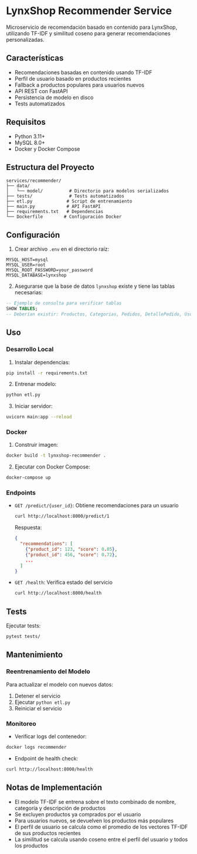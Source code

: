 # LynxShop Recommender Service

Microservicio de recomendación basado en contenido para LynxShop, utilizando TF-IDF y similitud coseno para generar recomendaciones personalizadas.

## Características

- Recomendaciones basadas en contenido usando TF-IDF
- Perfil de usuario basado en productos recientes
- Fallback a productos populares para usuarios nuevos
- API REST con FastAPI
- Persistencia de modelo en disco
- Tests automatizados

## Requisitos

- Python 3.11+
- MySQL 8.0+
- Docker y Docker Compose

## Estructura del Proyecto

```
services/recommender/
├── data/
│   └── model/          # Directorio para modelos serializados
├── tests/              # Tests automatizados
├── etl.py             # Script de entrenamiento
├── main.py            # API FastAPI
├── requirements.txt   # Dependencias
└── Dockerfile        # Configuración Docker
```

## Configuración

1. Crear archivo `.env` en el directorio raíz:

```env
MYSQL_HOST=mysql
MYSQL_USER=root
MYSQL_ROOT_PASSWORD=your_password
MYSQL_DATABASE=lynxshop
```

2. Asegurarse que la base de datos `lynxshop` existe y tiene las tablas necesarias:

```sql
-- Ejemplo de consulta para verificar tablas
SHOW TABLES;
-- Deberían existir: Productos, Categorias, Pedidos, DetallePedido, Usuarios
```

## Uso

### Desarrollo Local

1. Instalar dependencias:
```bash
pip install -r requirements.txt
```

2. Entrenar modelo:
```bash
python etl.py
```

3. Iniciar servidor:
```bash
uvicorn main:app --reload
```

### Docker

1. Construir imagen:
```bash
docker build -t lynxshop-recommender .
```

2. Ejecutar con Docker Compose:
```bash
docker-compose up
```

### Endpoints

- `GET /predict/{user_id}`: Obtiene recomendaciones para un usuario
  ```bash
  curl http://localhost:8000/predict/1
  ```
  Respuesta:
  ```json
  {
    "recommendations": [
      {"product_id": 123, "score": 0.85},
      {"product_id": 456, "score": 0.72},
      ...
    ]
  }
  ```

- `GET /health`: Verifica estado del servicio
  ```bash
  curl http://localhost:8000/health
  ```

## Tests

Ejecutar tests:
```bash
pytest tests/
```

## Mantenimiento

### Reentrenamiento del Modelo

Para actualizar el modelo con nuevos datos:

1. Detener el servicio
2. Ejecutar `python etl.py`
3. Reiniciar el servicio

### Monitoreo

- Verificar logs del contenedor:
```bash
docker logs recommender
```

- Endpoint de health check:
```bash
curl http://localhost:8000/health
```

## Notas de Implementación

- El modelo TF-IDF se entrena sobre el texto combinado de nombre, categoría y descripción de productos
- Se excluyen productos ya comprados por el usuario
- Para usuarios nuevos, se devuelven los productos más populares
- El perfil de usuario se calcula como el promedio de los vectores TF-IDF de sus productos recientes
- La similitud se calcula usando coseno entre el perfil del usuario y todos los productos 